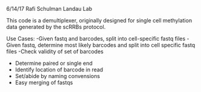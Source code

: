 6/14/17
Rafi Schulman
Landau Lab

This code is a demultiplexer, originally designed for single cell methylation data generated by the scRRBs protocol.

Use Cases:
-Given fastq and barcodes, split into cell-specific fastq files
-Given fastq, determine most likely barcodes and split into cell specific fastq files
-Check validity of set of barcodes

- Determine paired or single end
- Identify location of barcode in read
- Set/abide by naming convensions 
- Easy merging of fastqs



